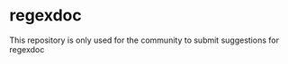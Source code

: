 regexdoc
========
This repository is only used for the community to submit suggestions for regexdoc
